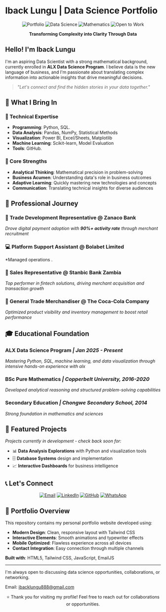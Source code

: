 # Iback Lungu | Data Science Portfolio

<div align="center">
  
![Portfolio](https://img.shields.io/badge/🌐-Portfolio_Live-10b981?style=for-the-badge)
![Data Science](https://img.shields.io/badge/📊-Aspiring_Data_Scientist-0ea5e9?style=for-the-badge)
![Mathematics](https://img.shields.io/badge/🧮-Mathematical_Foundation-8b5cf6?style=for-the-badge)
![Open to Work](https://img.shields.io/badge/💼-Open_to_Opportunities-f59e0b?style=for-the-badge)

**Transforming Complexity into Clarity Through Data**

</div>

##  Hello! I'm Iback Lungu

I'm an aspiring Data Scientist with a strong mathematical background, currently enrolled  in **ALX Data Science Program**. I believe data is the new language of business, and I'm passionate about translating complex information into actionable insights that drive meaningful decisions.

> *"Let's connect and find the hidden stories in your data together."*

## 🚀 What I Bring In

### 🔧 Technical Expertise
- **Programming**: Python, SQL. 
- **Data Analysis**: Pandas, NumPy, Statistical Methods
- **Visualization**: Power BI, Excel/Sheets, Matplotlib
- **Machine Learning**: Scikit-learn, Model Evaluation
- **Tools**: GitHub.

### 🧠 Core Strengths
- **Analytical Thinking**: Mathematical precision in problem-solving
- **Business Acumen**: Understanding data's role in business outcomes
- **Adaptive Learning**: Quickly mastering new technologies and concepts
- **Communication**: Translating technical insights for diverse audiences

## 💼 Professional Journey

### 🏦 **Trade Development Representative** @ Zanaco Bank
*Drove digital payment adoption with **90%+ activity rate** through merchant recruitment*

### 💻 **Platform Support Assistant** @ Bolabet Limited  
*Managed operations .

### 📱 **Sales Representative** @ Stanbic Bank Zambia
*Top performer in fintech solutions, driving merchant acquisition and transaction growth*

### 🥤 **General Trade Merchandiser** @ The Coca-Cola Company
*Optimized product visibility and inventory management to boost retail performance*

## 🎓 Educational Foundation

### **ALX Data Science Program** *| Jan 2025 - Present*
*Mastering Python, SQL, machine learning, and data visualization through intensive hands-on experience with alx*

### **BSc Pure Mathematics** *| Copperbelt University, 2016-2020*
*Developed analytical reasoning and structured problem-solving capabilities*

### **Secondary Education** *| Chongwe Secondary School, 2014*
*Strong foundation in mathematics and sciences*

## 🌟 Featured Projects

*Projects currently in development - check back soon for:*
- 📊 **Data Analysis Explorations** with Python and visualization tools
- 🗄️ **Database Systems** design and implementation
- 📈 **Interactive Dashboards** for business intelligence

## 📞 Let's Connect

<div align="center">

[![Email](https://img.shields.io/badge/📧-ibacklungu888@gmail.com-D14836?style=for-the-badge&logo=gmail&logoColor=white)](mailto:ibacklungu888@gmail.com)
[![LinkedIn](https://img.shields.io/badge/💼-Connect_on_LinkedIn-0077B5?style=for-the-badge&logo=linkedin&logoColor=white)](https://linkedin.com/in/iback-lungu-3217451b4)
[![GitHub](https://img.shields.io/badge/🐙-Follow_on_GitHub-181717?style=for-the-badge&logo=github&logoColor=white)](https://github.com/ibacklungu)
[![WhatsApp](https://img.shields.io/badge/💬-Message_on_WhatsApp-25D366?style=for-the-badge&logo=whatsapp&logoColor=white)](https://wa.me/260975135029)

</div>

## 📁 Portfolio Overview

This repository contains my personal portfolio website developed using:
-  **Modern Design**: Clean, responsive layout with Tailwind CSS
-  **Interactive Elements**: Smooth animations and typewriter effects
-  **Mobile Optimized**: Flawless experience across all devices
-  **Contact Integration**: Easy connection through multiple channels

**Built with**: HTML5, Tailwind CSS, JavaScript, EmailJS

---

<div>
I'm always open to discussing data science opportunities, collaborations, or networking.

Email: ibacklungu888@gmail.com

<div align="center">

⭐ Thank you for visiting my profile! Feel free to reach out for collaborations or opportunities.
</div>
